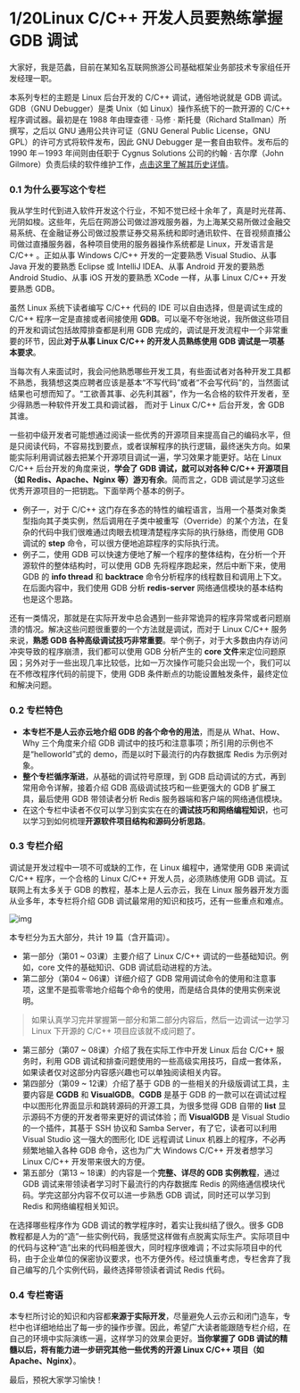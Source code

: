 # 1/20Linux C/C++ 开发人员要熟练掌握 GDB 调试

大家好，我是范蠡，目前在某知名互联网旅游公司基础框架业务部技术专家组任开发经理一职。

本系列专栏的主题是 Linux 后台开发的 C/C++ 调试，通俗地说就是 GDB 调试。GDB（GNU Debugger）是类 Unix（如 Linux）操作系统下的一款开源的 C/C++ 程序调试器。最初是在 1988 年由理查德 · 马修 · 斯托曼（Richard Stallman）所撰写，之后以 GNU 通用公共许可证（GNU General Public License，GNU GPL）的许可方式将软件发布，因此 GNU Debugger 是一套自由软件。发布后的 1990 年－1993 年间则由任职于 Cygnus Solutions 公司的约翰 · 吉尔摩（John Gilmore）负责后续的软件维护工作，[点击这里了解其历史详情](https://en.wikipedia.org/wiki/GNU_Debugger)。

### 0.1 为什么要写这个专栏

我从学生时代到进入软件开发这个行业，不知不觉已经十余年了，真是时光荏苒、光阴如梭。这些年，先后在网游公司做过游戏服务器，为上海某交易所做过金融交易系统、在金融证券公司做过股票证券交易系统和即时通讯软件、在音视频直播公司做过直播服务器，各种项目使用的服务器操作系统都是 Linux，开发语言是 C/C++ 。正如从事 Windows C/C++ 开发的一定要熟悉 Visual Studio、从事 Java 开发的要熟悉 Eclipse 或 IntelliJ IDEA、从事 Android 开发的要熟悉 Android Studio、从事 iOS 开发的要熟悉 XCode 一样，从事 Linux C/C++ 开发要熟悉 GDB。

虽然 Linux 系统下读者编写 C/C++ 代码的 IDE 可以自由选择，但是调试生成的 C/C++ 程序一定是直接或者间接使用 **GDB**。可以毫不夸张地说，我所做这些项目的开发和调试包括故障排查都是利用 GDB 完成的，调试是开发流程中一个非常重要的环节，因此**对于从事 Linux C/C++ 的开发人员熟练使用 GDB 调试是一项基本要求**。

当每次有人来面试时，我会问他熟悉哪些开发工具，有些面试者对各种开发工具都不熟悉，我猜想这类应聘者应该是基本“不写代码”或者“不会写代码”的，当然面试结果也可想而知了。“工欲善其事、必先利其器”，作为一名合格的软件开发者，至少得熟悉一种软件开发工具和调试器， 而对于 Linux C/C++ 后台开发，舍 GDB 其谁。

一些初中级开发者可能想通过阅读一些优秀的开源项目来提高自己的编码水平，但是只阅读代码，不容易找到要点，或者误解程序的执行逻辑，最终迷失方向。如果能实际利用调试器去把某个开源项目调试一遍，学习效果才能更好。站在 Linux C/C++ 后台开发的角度来说，**学会了 GDB 调试，就可以对各种 C/C++ 开源项目（如 Redis、Apache、Nginx 等）游刃有余**。简而言之，GDB 调试是学习这些优秀开源项目的一把钥匙。下面举两个基本的例子。

- 例子一，对于 C/C++ 这门存在多态的特性的编程语言，当用一个基类对象类型指向其子类实例，然后调用在子类中被重写（Override）的某个方法，在复杂的代码中我们很难通过肉眼去梳理清楚程序实际的执行脉络，而使用 GDB 调试的 **step** 命令，可以很方便地追踪程序的实际执行流。
- 例子二，使用 GDB 可以快速方便地了解一个程序的整体结构，在分析一个开源软件的整体结构时，可以使用 GDB 先将程序跑起来，然后中断下来，使用 GDB 的 **info thread** 和 **backtrace** 命令分析程序的线程数目和调用上下文。在后面内容中，我们使用 GDB 分析 **redis-server** 网络通信模块的基本结构也是这个思路。

还有一类情况，那就是在实际开发中总会遇到一些非常诡异的程序异常或者问题崩溃的情况。解决这些问题很重要的一个方法就是调试，而对于 Linux C/C++ 服务来说，**熟悉 GDB 各种高级调试技巧非常重要**。举个例子，对于大多数由内存访问冲突导致的程序崩溃，我们都可以使用 GDB 分析产生的 **core 文件**来定位问题原因；另外对于一些出现几率比较低，比如一万次操作可能只会出现一个，我们可以在不修改程序代码的前提下，使用 GDB 条件断点的功能设置触发条件，最终定位和解决问题。

### 0.2 专栏特色

- **本专栏不是人云亦云地介绍 GDB 的各个命令的用法**，而是从 What、How、Why 三个角度来介绍 GDB 调试中的技巧和注意事项；所引用的示例也不是“helloworld”式的 demo，而是以时下最流行的内存数据库 Redis 为示例对象。
- **整个专栏循序渐进**，从基础的调试符号原理，到 GDB 启动调试的方式，再到常用命令详解，接着介绍 GDB 高级调试技巧和一些更强大的 GDB 扩展工具，最后使用 GDB 带领读者分析 Redis 服务器端和客户端的网络通信模块。
- 在这个专栏中读者不仅可以学习到实实在在的**调试技巧和网络编程知识**，也可以学习到如何梳理**开源软件项目结构和源码分析思路**。

### 0.3 专栏介绍

调试是开发过程中一项不可或缺的工作，在 Linux 编程中，通常使用 GDB 来调试 C/C++ 程序，一个合格的 Linux C/C++ 开发人员，必须熟练使用 GDB 调试。互联网上有太多关于 GDB 的教程，基本上是人云亦云，我在 Linux 服务器开发方面从业多年，本专栏将介绍 GDB 调试最常用的知识和技巧，还有一些重点和难点。

![img](https://images.gitbook.cn/d56c9d30-073f-11e9-9e09-3de450fa9701)

本专栏分为五大部分，共计 19 篇（含开篇词）。

- 第一部分（第01 ~ 03课）主要介绍了 Linux C/C++ 调试的一些基础知识。例如，core 文件的基础知识、GDB 调试启动进程的方法。
- 第二部分（第04 ~ 06课）详细介绍了 GDB 常用调试命令的使用和注意事项，这里不是孤零零地介绍每个命令的使用，而是结合具体的使用实例来说明。

> 如果认真学习完并掌握第一部分和第二部分内容后，然后一边调试一边学习 Linux 下开源的 C/C++ 项目应该就不成问题了。

- 第三部分（第07 ~ 08课）介绍了我在实际工作中开发 Linux 后台 C/C++ 服务时，利用 GDB 调试和排查问题使用的一些高级实用技巧，自成一套体系，如果读者仅对这部分内容感兴趣也可以单独阅读相关内容。
- 第四部分（第09 ~ 12课）介绍了基于 GDB 的一些相关的升级版调试工具，主要内容是 **CGDB** 和 **VisualGDB**。**CGDB** 是基于 GDB 的一款可以在调试过程中以图形化界面显示和跳转源码的开源工具，为很多觉得 GDB 自带的 **list** 显示源码不方便的开发者带来更好的调试体验；而 **VisualGDB** 是 Visual Studio 的一个插件，其基于 SSH 协议和 Samba Server，有了它，读者可以利用 Visual Studio 这一强大的图形化 IDE 远程调试 Linux 机器上的程序，不必再频繁地输入各种 GDB 命令，这也为广大 Windows C/C++ 开发者想学习 Linux C/C++ 开发带来很大的方便。
- 第五部分（第13 ~ 18课）的内容是一个**完整、详尽的 GDB 实例教程**，通过 GDB 调试来带领读者学习时下最流行的内存数据库 Redis 的网络通信模块代码。学完这部分内容不仅可以进一步熟悉 GDB 调试，同时还可以学习到 Redis 和网络编程相关知识。

在选择哪些程序作为 GDB 调试的教学程序时，着实让我纠结了很久。很多 GDB 教程都是人为的“造”一些实例代码，我感觉这样做有点脱离实际生产。实际项目中的代码与这种“造”出来的代码相差很大，同时程序很难调；不过实际项目中的代码，由于企业单位的保密协议要求，也不方便外传。经过慎重考虑，专栏舍弃了我自己编写的几个实例代码，最终选择带领读者调试 Redis 代码。

### 0.4 专栏寄语

本专栏所讨论的知识和内容都**来源于实际开发**，尽量避免人云亦云和闭门造车，专栏中也详细地给出了每一步的操作步骤。因此，希望广大读者能跟随专栏介绍，在自己的环境中实际演练一遍，这样学习的效果会更好。**当你掌握了 GDB 调试的精髓以后，将有能力进一步研究其他一些优秀的开源 Linux C/C++ 项目（如 Apache、Nginx）**。

最后，预祝大家学习愉快！